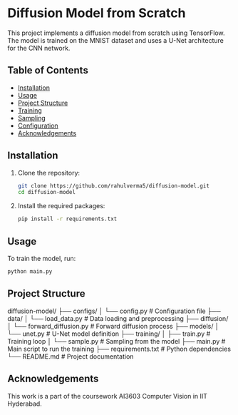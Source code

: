 # Diffusion Model from Scratch

This project implements a diffusion model from scratch using TensorFlow. The model is trained on the MNIST dataset and uses a U-Net architecture for the CNN network.

## Table of Contents
- [Installation](#installation)
- [Usage](#usage)
- [Project Structure](#project-structure)
- [Training](#training)
- [Sampling](#sampling)
- [Configuration](#configuration)
- [Acknowledgements](#acknowledgements)

## Installation

1. Clone the repository:
    ```sh
    git clone https://github.com/rahulverma5/diffusion-model.git
    cd diffusion-model
    ```

2. Install the required packages:
    ```sh
    pip install -r requirements.txt
    ```

## Usage

To train the model, run:
```sh
python main.py
```
## Project Structure

diffusion-model/
├── configs/
│   └── config.py          # Configuration file
├── data/
│   └── load_data.py       # Data loading and preprocessing
├── diffusion/
│   └── forward_diffusion.py # Forward diffusion process
├── models/
│   └── unet.py            # U-Net model definition
├── training/
│   ├── train.py           # Training loop
│   └── sample.py          # Sampling from the model
├── main.py                # Main script to run the training
├── requirements.txt       # Python dependencies
└── README.md              # Project documentation



## Acknowledgements
This work is a part of the coursework AI3603 Computer Vision in IIT Hyderabad.
